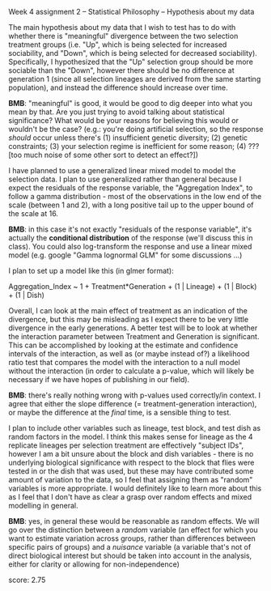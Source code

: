 Week 4 assignment 2 – Statistical Philosophy – Hypothesis about my data

The main hypothesis about my data that I wish to test has to do with whether there is "meaningful" divergence between the two selection treatment groups (i.e. "Up", which is being selected for increased sociability, and "Down", which is being selected for decreased sociability). Specifically, I hypothesized that the "Up" selection group should be more sociable than the "Down", however there should be no difference at generation 1 (since all selection lineages are derived from the same starting population), and instead the difference should increase over time.

**BMB**: "meaningful" is good, it would be good to dig deeper into what you mean by that.  Are you just trying to avoid talking about statistical significance? What would be your reasons for believing this would or wouldn't be the case? (e.g.: you're doing artificial selection, so the response *should* occur unless there's (1) insufficient genetic diversity; (2) genetic constraints; (3) your selection regime is inefficient for some reason; (4) ??? [too much noise of some other sort to detect an effect?])

I have planned to use a generalized linear mixed model to model the selection data. I plan to use generalized rather than general because I expect the residuals of the response variable, the "Aggregation Index", to follow a gamma distribution - most of the observations in the low end of the scale (between 1 and 2), with a long positive tail up to the upper bound of the scale at 16.

**BMB**: in this case it's not exactly "residuals of the response variable", it's actually the **conditional distribution** of the response (we'll discuss this in class).  You could also log-transform the response and use a linear mixed model (e.g. google "Gamma lognormal GLM" for some discussions ...)

I plan to set up a model like this (in glmer format):

Aggregation_Index ~ 1 + Treatment*Generation + (1 | Lineage) + (1 | Block) + (1 | Dish)

Overall, I can look at the main effect of treatment as an indication of the divergence, but this may be misleading as I expect there to be very little divergence in the early generations. A better test will be to look at whether the interaction parameter between Treatment and Generation is significant. This can be accomplished by looking at the estimate and confidence intervals of the interaction, as well as (or maybe instead of?) a likelihood ratio test that compares the model with the interaction to a null model without the interaction (in order to calculate a p-value, which will likely be necessary if we have hopes of publishing in our field).

**BMB**: there's really nothing wrong with p-values used correctly/in context. I agree that either the slope difference (= treatment-generation interaction), or maybe the difference at the *final* time, is a sensible thing to test.

I plan to include other variables such as lineage, test block, and test dish as random factors in the model. I think this makes sense for lineage as the 4 replicate lineages per selection treatment are effectively "subject IDs", however I am a bit unsure about the block and dish variables - there is no underlying biological significance with respect to the block that flies were tested in or the dish that was used, but these may have contributed some amount of variation to the data, so I feel that assigning them as "random" variables is more appropriate. I would definitely like to learn more about this as I feel that I don't have as clear a grasp over random effects and mixed modelling in general.

**BMB**: yes, in general these would be reasonable as random effects. We will go over the distinction between a *random* variable (an effect for which you want to estimate variation across groups, rather than differences between specific pairs of groups) and a *nuisance* variable (a variable that's not of direct biological interest but should be taken into account in the analysis, either for clarity or allowing for non-independence)

score: 2.75
